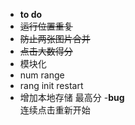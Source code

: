 - **to do**
- ~~运行位置重复~~
- ~~防止两张图片合并~~
- ~~点击大数得分~~
- 模块化
- num range
- rang init restart
- 增加本地存储 最高分
-**bug**   
连续点击重新开始